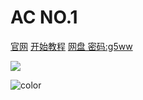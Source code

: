 

# AC NO.1


[官网](http://www.game-exploits.com/)
[开始教程](?id=ac使用说明手册)
[网盘 密码:g5ww](https://www.npmjs.com/package/docsify-themeable)



<!-- 背景图片 -->

![](img/k6clj-fu6hs.gif)

![color](#f0f0f0)
